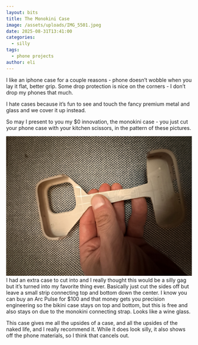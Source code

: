 ```yaml
---
layout: bits
title: The Monokini Case
image: /assets/uploads/IMG_5501.jpeg
date: 2025-08-31T13:41:00
categories:
  - silly
tags:
  - phone projects
author: eli
---
```

I like an iphone case for a couple reasons - phone doesn’t wobble when you lay it flat, better grip. Some drop protection is nice on the corners - I don’t drop my phones that much.

I hate cases because it’s fun to see and touch the fancy premium metal and glass and we cover it up instead. 

So may I present to you my $0 innovation, the monokini case - you just cut your phone case with your kitchen scissors, in the pattern of these pictures. 

![](/assets/uploads/IMG_5504.jpeg)I had an extra case to cut into and I really thought this would be a silly gag but it’s turned into my favorite thing ever. Basically just cut the sides off but leave a small strip connecting top and bottom down the center. I know you can buy an Arc Pulse for $100 and that money gets you precision engineering so the bikini case stays on top and bottom, but this is free and also stays on due to the monokini connecting strap. Looks like a wine glass. 

This case gives me all the upsides of a case, and all the upsides of the naked life, and I really recommend it. While it does look silly, it also shows off the phone materials, so I think that cancels out.
